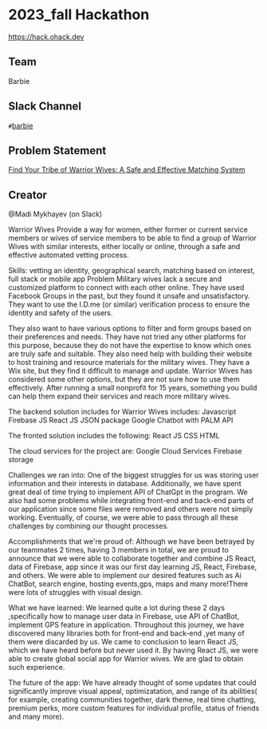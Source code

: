 
# 2023_fall Hackathon
https://hack.ohack.dev
## Team
Barbie

## Slack Channel
`#`[barbie](https://opportunity-hack.slack.com/app_redirect?channel=barbie)

## Problem Statement
[Find Your Tribe of Warrior Wives: A Safe and Effective Matching System](https://ohack.dev/project/goHifAZIzmCumLHRbiEP)

## Creator
@Madi Mykhayev (on Slack)

Warrior Wives
Provide a way for women, either former or current service members or wives of service members to be able to find a group of Warrior Wives with similar interests, either locally or online, through a safe and effective automated vetting process.

Skills: vetting an identity, geographical search, matching based on interest, full stack or mobile app
Problem
Military wives lack a secure and customized platform to connect with each other online. They have used Facebook Groups in the past, but they found it unsafe and unsatisfactory. They want to use the I.D.me (or similar) verification process to ensure the identity and safety of the users. 

They also want to have various options to filter and form groups based on their preferences and needs. They have not tried any other platforms for this purpose, because they do not have the expertise to know which ones are truly safe and suitable. They also need help with building their website to host training and resource materials for the military wives. They have a Wix site, but they find it difficult to manage and update. Warrior Wives has considered some other options, but they are not sure how to use them effectively. After running a small nonprofit for 15 years, something you build can help them expand their services and reach more military wives.

The backend solution includes for Warrior Wives includes:
Javascript
Firebase JS
React JS
JSON package
Google Chatbot with PALM API

The fronted solution includes the following:
React JS
CSS
HTML

The cloud services for the project are:
Google Cloud Services
Firebase storage

Challenges we ran into:
One of the biggest struggles for us was storing user information and their interests in database. Additionally, we have spent great deal of time trying to implement API of ChatGpt in the program. We also had some problems while integrating front-end and back-end parts of our application since some files were removed and others were not simply working. Eventually, of course, we were able to pass through all these challenges by combining our thought processes.

Accomplishments that we're proud of:
Although we have been betrayed by our teammates 2 times, having 3 members in total, we are proud to announce that we were able to collaborate together and combine JS React, data of Firebase, app since it was our first day learning JS, React, Firebase, and others. We were able to implement our desired features such as Ai ChatBot, search engine, hosting events,gps, maps and many more!There were lots of struggles with visual design.

What we have learned:
We learned quite  a lot during these 2 days ,specifically how to manage user data in Firebase, use API of ChatBot, implement GPS feature in application. Throughout this journey, we have discovered many libraries both for front-end and back-end ,yet many of them were discarded by us. We came to conclusion to learn React JS, which we have heard before but never used it. By having React JS, we were able to create global social app for Warrior wives. We are glad to obtain such experience.

The future of the app:
We have already thought of some updates that could significantly improve visual appeal, optimizatation, and range of its abilities( for example, creating communities together, dark theme, real time chatting, premium perks, more custom features for individual profile, status of friends and many more).






